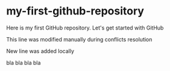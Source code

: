 # my-first-github-repository

Here is my first GitHub repository. Let's get started with GitHub

This line was modified manually during conflicts resolution

New line was added locally

bla bla bla bla
